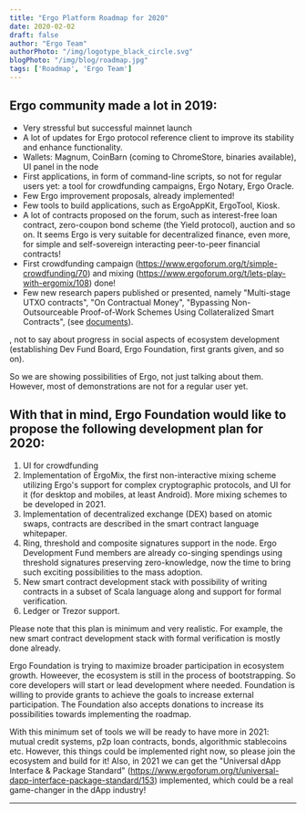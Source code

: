 ```yaml
---
title: "Ergo Platform Roadmap for 2020"
date: 2020-02-02
draft: false
author: "Ergo Team"
authorPhoto: "/img/logotype_black_circle.svg"
blogPhoto: "/img/blog/roadmap.jpg"
tags: ['Roadmap', 'Ergo Team']
---
```


## Ergo community made a lot in 2019:

* Very stressful but successful mainnet launch
* A lot of updates for Ergo protocol reference client to improve its stability and enhance functionality.
* Wallets: Magnum, CoinBarn (coming to ChromeStore, binaries available), UI panel in the node 
* First applications, in form of command-line scripts, so not for regular users yet: a tool for crowdfunding campaigns, Ergo Notary, Ergo Oracle.
* Few Ergo improvement proposals, already implemented!
* Few tools to build applications, such as ErgoAppKit, ErgoTool, Kiosk.
* A lot of contracts proposed on the forum, such as interest-free loan contract, zero-coupon bond scheme (the Yield protocol), auction and so on. It seems Ergo is very suitable for decentralized finance, even more, for simple and self-sovereign interacting peer-to-peer financial contracts!
* First crowdfunding campaign (https://www.ergoforum.org/t/simple-crowdfunding/70) and mixing (https://www.ergoforum.org/t/lets-play-with-ergomix/108) done!
* Few new research papers published or presented, namely "Multi-stage UTXO contracts", "On Contractual Money", "Bypassing Non-Outsourceable Proof-of-Work Schemes Using Collateralized Smart Contracts", (see [documents](https://ergoplatform.org/en/documents/)).

, not to say about progress in social aspects of ecosystem development (establishing Dev Fund Board, Ergo Foundation, first grants given, and so on).

So we are showing possibilities of Ergo, not just talking about them. However, most of demonstrations are not for a regular user yet.

##  With that in mind, Ergo Foundation would like to propose the following development plan for 2020:

  1. UI for crowdfunding
  2. Implementation of ErgoMix, the first non-interactive mixing scheme utilizing Ergo's support for complex cryptographic protocols, and UI for it (for desktop and mobiles, at least Android). More mixing schemes to be developed in 2021.
  3. Implementation of decentralized exchange (DEX) based on atomic swaps, contracts are described in the smart contract language whitepaper.
  4. Ring, threshold and composite signatures support in the node. Ergo Development Fund members are already co-singing spendings using threshold signatures preserving zero-knowledge, now the time to bring such exciting possibilities to the mass adoption.
  5. New smart contract development stack with possibility of writing contracts in a subset of Scala language along and support for formal verification.
  6. Ledger or Trezor support.

Please note that this plan is minimum and very realistic. For example, the new smart contract development stack with formal verification is mostly done already.

Ergo Foundation is trying to maximize broader participation in ecosystem growth. Howeever, the ecosystem is still in the process of bootstrapping. So core developers will start or lead development where needed. Foundation is willing to provide grants to achieve the goals to increase external participation. The Foundation also accepts donations to increase its possibilities towards implementing the roadmap.

With this minimum set of tools we will be ready to have more in 2021: mutual credit systems, p2p loan contracts, bonds, algorithmic stablecoins etc. However, this things could be implemented right now, so please join the ecosystem and build for it! Also, in 2021 we can get the "Universal dApp Interface & Package Standard" (https://www.ergoforum.org/t/universal-dapp-interface-package-standard/153) implemented, which could be a real game-changer in the dApp industry!

_____
